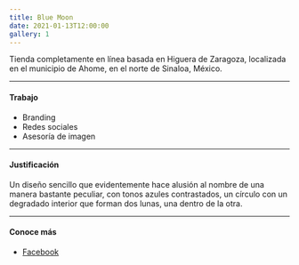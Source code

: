 ```yaml
---
title: Blue Moon
date: 2021-01-13T12:00:00
gallery: 1
---
```

<p class="lead">
	Tienda completamente en línea basada en Higuera de Zaragoza, localizada en el municipio de Ahome, en el norte de Sinaloa, México.
</p>

---

#### Trabajo
- Branding
- Redes sociales
- Asesoría de imagen

---

#### Justificación
Un diseño sencillo que evidentemente hace alusión al nombre de una manera bastante peculiar, con tonos azules contrastados, un círculo con un degradado interior que forman dos lunas, una dentro de la otra.

---

#### Conoce más
- [Facebook](https://www.fb.me/bluemoonsstore)